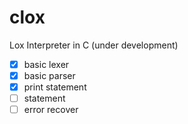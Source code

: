 # clox

Lox Interpreter in C (under development)

- [x] basic lexer
- [x] basic parser
- [x] print statement
- [ ] statement
- [ ] error recover
